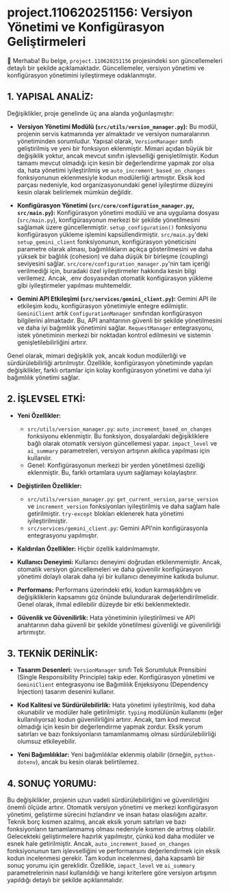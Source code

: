 # project.110620251156: Versiyon Yönetimi ve Konfigürasyon Geliştirmeleri 

👋 Merhaba! Bu belge, `project.110620251156` projesindeki son güncellemeleri detaylı bir şekilde açıklamaktadır.  Güncellemeler, versiyon yönetimi ve konfigürasyon yönetimini iyileştirmeye odaklanmıştır.

## 1. YAPISAL ANALİZ:

Değişiklikler, proje genelinde üç ana alanda yoğunlaşmıştır:

* **Versiyon Yönetimi Modülü (`src/utils/version_manager.py`):**  Bu modül, projenin servis katmanında yer almaktadır ve versiyon numaralarının yönetiminden sorumludur.  Yapısal olarak, `VersionManager` sınıfı geliştirilmiş ve yeni bir fonksiyon eklenmiştir. Mimari açıdan büyük bir değişiklik yoktur, ancak mevcut sınıfın işlevselliği genişletilmiştir.  Kodun tamamı mevcut olmadığı için kesin bir değerlendirme yapmak zor olsa da, hata yönetimi iyileştirilmiş ve `auto_increment_based_on_changes` fonksiyonunun eklenmesiyle kodun modülerliği artmıştır.  Eksik kod parçası nedeniyle, kod organizasyonundaki genel iyileştirme düzeyini kesin olarak belirlemek mümkün değildir.

* **Konfigürasyon Yönetimi (`src/core/configuration_manager.py`, `src/main.py`):**  Konfigürasyon yönetimi modülü ve ana uygulama dosyası (`src/main.py`), konfigürasyonun merkezi bir şekilde yönetilmesini sağlamak üzere güncellenmiştir.  `setup_configuration()` fonksiyonu konfigürasyon yükleme işlemini kapsüllendirmiştir.  `src/main.py`'deki `setup_gemini_client` fonksiyonunun, konfigürasyon yöneticisini parametre olarak alması, bağımlılıkların açıkça gösterilmesini ve daha yüksek bir bağlılık (cohesion) ve daha düşük bir birleşme (coupling) seviyesini sağlar. `src/core/configuration_manager.py`'nin tam içeriği verilmediği için, buradaki özel iyileştirmeler hakkında kesin bilgi verilemez. Ancak, .env dosyasından otomatik konfigürasyon yükleme gibi iyileştirmeler yapılması muhtemeldir.

* **Gemini API Etkileşimi (`src/services/gemini_client.py`):**  Gemini API ile etkileşim kodu, konfigürasyon yönetimiyle entegre edilmiştir.  `GeminiClient` artık `ConfigurationManager` sınıfından konfigürasyon bilgilerini almaktadır. Bu, API anahtarının güvenli bir şekilde yönetilmesini ve daha iyi bağımlılık yönetimini sağlar. `RequestManager` entegrasyonu, istek yönetiminin merkezi bir noktadan kontrol edilmesini ve sistemin genişletilebilirliğini artırır.

Genel olarak, mimari değişiklik yok, ancak kodun modülerliği ve sürdürülebilirliği artırılmıştır. Özellikle, konfigürasyon yönetiminde yapılan değişiklikler, farklı ortamlar için kolay konfigürasyon yönetimi ve daha iyi bağımlılık yönetimi sağlar.


## 2. İŞLEVSEL ETKİ:

* **Yeni Özellikler:**
    * `src/utils/version_manager.py`: `auto_increment_based_on_changes` fonksiyonu eklenmiştir. Bu fonksiyon, dosyalardaki değişikliklere bağlı olarak otomatik versiyon güncellemesi yapar. `impact_level` ve `ai_summary` parametreleri, versiyon artışının akıllıca yapılması için kullanılır.
    * Genel: Konfigürasyonun merkezi bir yerden yönetilmesi özelliği eklenmiştir. Bu, farklı ortamlara uyum sağlamayı kolaylaştırır.

* **Değiştirilen Özellikler:**
    * `src/utils/version_manager.py`: `get_current_version`, `parse_version` ve `increment_version` fonksiyonları iyileştirilmiş ve daha sağlam hale getirilmiştir.  `try-except` blokları eklenerek hata yönetimi iyileştirilmiştir.
    * `src/services/gemini_client.py`: Gemini API'nin konfigürasyonla entegrasyonu yapılmıştır.

* **Kaldırılan Özellikler:**  Hiçbir özellik kaldırılmamıştır.

* **Kullanıcı Deneyimi:** Kullanıcı deneyimi doğrudan etkilenmemiştir. Ancak, otomatik versiyon güncellemeleri ve daha güvenilir konfigürasyon yönetimi dolaylı olarak daha iyi bir kullanıcı deneyimine katkıda bulunur.

* **Performans:** Performans üzerindeki etki, kodun karmaşıklığını ve değişikliklerin kapsamını göz önünde bulundurarak değerlendirilmelidir.  Genel olarak, ihmal edilebilir düzeyde bir etki beklenmektedir.

* **Güvenlik ve Güvenilirlik:** Hata yönetiminin iyileştirilmesi ve API anahtarının daha güvenli bir şekilde yönetilmesi güvenliği ve güvenilirliği artırmıştır.


## 3. TEKNİK DERİNLİK:

* **Tasarım Desenleri:**  `VersionManager` sınıfı Tek Sorumluluk Prensibini (Single Responsibility Principle) takip eder. Konfigürasyon yönetimi ve `GeminiClient` entegrasyonu ise Bağımlılık Enjeksiyonu (Dependency Injection) tasarım desenini kullanır.

* **Kod Kalitesi ve Sürdürülebilirlik:** Hata yönetimi iyileştirilmiş, kod daha okunabilir ve modüler hale getirilmiştir.  `typing` modülünün kullanımı (eğer kullanılıyorsa) kodun güvenilirliğini artırır. Ancak, tam kod mevcut olmadığı için kesin bir değerlendirme yapmak zordur.  Eksik yorum satırları ve bazı fonksiyonların tamamlanmamış olması sürdürülebilirliği olumsuz etkileyebilir.

* **Yeni Bağımlılıklar:**  Yeni bağımlılıklar eklenmiş olabilir (örneğin, `python-dotenv`), ancak bu kesin olarak belirtilemez.


## 4. SONUÇ YORUMU:

Bu değişiklikler, projenin uzun vadeli sürdürülebilirliğini ve güvenilirliğini önemli ölçüde artırır.  Otomatik versiyon yönetimi ve merkezi konfigürasyon yönetimi, geliştirme sürecini hızlandırır ve insan hatası olasılığını azaltır.  Teknik borç kısmen azalmış, ancak eksik yorum satırları ve bazı fonksiyonların tamamlanmamış olması nedeniyle kısmen de artmış olabilir.  Gelecekteki geliştirmelere hazırlık yapılmıştır, çünkü kod daha modüler ve esnek hale getirilmiştir.  Ancak, `auto_increment_based_on_changes` fonksiyonunun tam işlevselliğini ve performansını değerlendirmek için eksik kodun incelenmesi gerekir.  Tam kodun incelenmesi, daha kapsamlı bir sonuç yorumu için gereklidir.  Özellikle, `impact_level` ve `ai_summary` parametrelerinin nasıl kullanıldığı ve hangi kriterlere göre versiyon artışının yapıldığı detaylı bir şekilde açıklanmalıdır.
